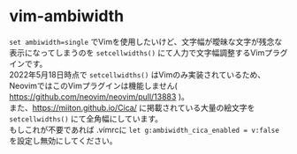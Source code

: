 
# vim-ambiwidth

`set ambiwidth=single` でVimを使用したいけど、文字幅が曖昧な文字が残念な表示になってしまうのを `setcellwidths()` にて人力で文字幅調整するVimプラグインです。  
2022年5月18日時点で `setcellwidths()` はVimのみ実装されているため、NeovimではこのVimプラグインは機能しません( https://github.com/neovim/neovim/pull/13883 )。  
また、https://miiton.github.io/Cica/ に掲載されている大量の絵文字を `setcellwidths()` にて全角幅にしています。  
もしこれが不要であれば .vimrcに `let g:ambiwidth_cica_enabled = v:false` を設定し無効にしてください。  




